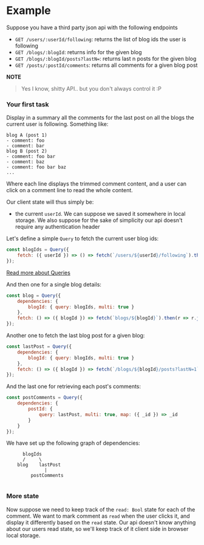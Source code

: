 # Example

Suppose you have a third party json api with the following endpoints
- `GET /users/:userId/following`: returns the list of blog ids the user is following
- `GET /blogs/:blogId`: returns info for the given blog
- `GET /blogs/:blogId/posts?lastN=`: returns last n posts for the given blog
- `GET /posts/:postId/comments`: returns all comments for a given blog post

**NOTE**
> Yes I know, shitty API.. but you don't always control it :P

### Your first task

Display in a summary all the comments for the last post on all the blogs the current user is following. Something like:

```
blog A (post 1)
- comment: foo
- comment: bar
blog B (post 2)
- comment: foo bar
- comment: baz
- comment: foo bar baz
...
```
Where each line displays the trimmed comment content, and a user can click on a comment line to read the whole content.

Our client state will thus simply be:
- the current `userId`. We can suppose we saved it somewhere in local storage. We also suppose for the sake of simplicity our api doesn't require any authentication header

Let's define a simple `Query` to fetch the current user blog ids:

```js
const blogIds = Query({
    fetch: ({ userId }) => () => fetch(`/users/${userId}/following`).then(r => r.json())
});
```
[Read more about Queries](../core/Queries.html)

And then one for a single blog details:

```js
const blog = Query({
    dependencies: {
        blogId: { query: blogIds, multi: true }
    },
    fetch: () => ({ blogId }) => fetch(`blogs/${blogId}`).then(r => r.json())
});
```

Another one to fetch the last blog post for a given blog:

```js
const lastPost = Query({
    dependencies: {
        blogId: { query: blogIds, multi: true }
    },
    fetch: () => ({ blogId }) => fetch(`/blogs/${blogId}/posts?lastN=1`).then(r => r.json()[0])
});
```

And the last one for retrieving each post's comments:

```js
const postComments = Query({
    dependencies: {
        postId: {
            query: lastPost, multi: true, map: ({ _id }) => _id
        }
    }
});
```

We have set up the following graph of dependencies:

```
      blogIds
      /     \
    blog    lastPost
              |
         postComments
   
```


### More state

Now suppose we need to keep track of the `read: Bool` state for each of the comment. We want to mark comment as `read` when the user clicks it, and display it differently based on the `read` state. Our api doesn't know anything about our users read state, so we'll keep track of it client side in browser local storage.